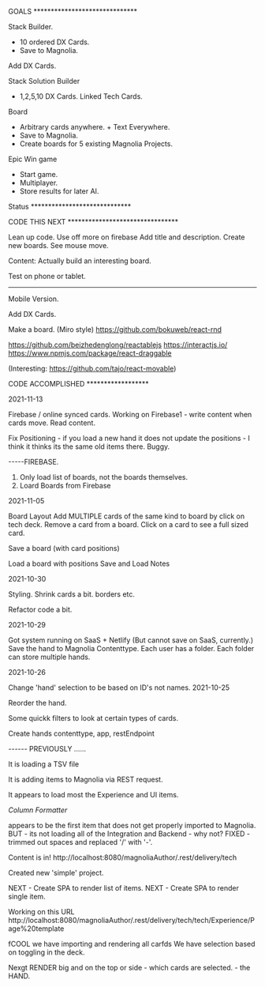 GOALS ******************************

Stack Builder.
* 10 ordered DX Cards.
* Save to Magnolia.

Add DX Cards.

Stack Solution Builder
* 1,2,5,10 DX Cards. Linked Tech Cards.

Board
* Arbitrary cards anywhere. + Text Everywhere.
* Save to Magnolia.
* Create boards for 5 existing Magnolia Projects. 

Epic Win game
* Start game. 
* Multiplayer.
* Store results for later AI.



Status *****************************

CODE THIS NEXT ********************************

Lean up code.
Use off more on firebase
Add title and description.
Create new boards.
See mouse move.

Content: Actually build an interesting board.

Test on phone or tablet.




----
Mobile Version.

Add DX Cards.

Make a board. (Miro style)
https://github.com/bokuweb/react-rnd

https://github.com/beizhedenglong/reactablejs
https://interactjs.io/
https://www.npmjs.com/package/react-draggable

(Interesting: https://github.com/tajo/react-movable)

CODE ACCOMPLISHED ******************

2021-11-13

Firebase / online synced cards.
Working on Firebase1 - write content when cards move.
Read content.

Fix Positioning - if you load a new hand it does not update the positions - I think it thinks its the same old items there. Buggy.

-----FIREBASE.
1. Only load list of boards, not the boards themselves.
2. Loard Boards from Firebase


2021-11-05

Board Layout
Add MULTIPLE cards of the same kind to board by click on tech deck.
Remove a card from a board.
Click on a card to see a full sized card.

Save a board (with card positions)

Load a board with positions
Save and Load Notes


2021-10-30

Styling. Shrink cards a bit. borders etc.

Refactor code a bit.

2021-10-29



Got system running on SaaS + Netlify (But cannot save on SaaS, currently.)
Save the hand to Magnolia Contenttype.
Each user has a folder. Each folder can store multiple hands.


2021-10-26

Change 'hand' selection to be based on ID's not names.
2021-10-25

Reorder the hand.

Some quickk filters to look at certain types of cards.

Create hands contenttype, app, restEndpoint

------ PREVIOUSLY ......

It is loading a TSV file

It is adding items to Magnolia via REST request.

It appears to load most the Experience and UI items.

_*Column Formatter*_

appears to be the first item that does not get properly imported to Magnolia.
BUT - its not loading all of the Integration and Backend - why not?
FIXED - trimmed out spaces and replaced '/' with '-'.

Content is in!
http://localhost:8080/magnoliaAuthor/.rest/delivery/tech

Created new 'simple' project.

NEXT - Create SPA to render list of items.
NEXT - Create SPA to render single item.

Working on this URL
http://localhost:8080/magnoliaAuthor/.rest/delivery/tech/tech/Experience/Page%20template

fCOOL we have importing and rendering all carfds
We have selection based on toggling in the deck.

Nexgt RENDER big and on the top or side - which cards are selected. - the HAND.